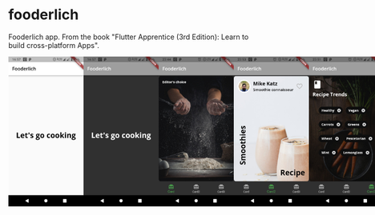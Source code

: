 # fooderlich

Fooderlich app. From the book "Flutter Apprentice (3rd Edition): Learn to build cross-platform Apps". 

<div align="left" ; style="display: flex; flex-direction: row;" padding="10px">
    <img src="screenshots/screenshot1.jpg" width = "150">
    <img src="screenshots/screenshot2.jpg" width = "150">
    <img src="screenshots/screenshot3.jpg" width = "150">
    <img src="screenshots/screenshot4.jpg" width = "150">
    <img src="screenshots/screenshot5.jpg" width = "150">
</div>